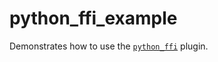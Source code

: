 # python_ffi_example

Demonstrates how to use the [`python_ffi`](https://pub.dev/packages/python_ffi) plugin.
